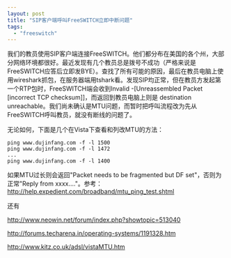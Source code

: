 ```yaml
---
layout: post
title: "SIP客户端呼叫FreeSWITCH立即中断问题"
tags:
  - "freeswitch"
---
```


我们的教员使用SIP客户端连接FreeSWITCH。他们都分布在美国的各个州，大部分网络环境都很好。最近发现有几个教员总是拨号不成功（严格来说是FreeSWITCH应答后立即发BYE）。查找了所有可能的原因，最后在教员电脑上使用wireshark抓包，在服务器端用tshark看。发现SIP均正常，但在教员方发起第一个RTP包时，FreeSWITCH端会收到Invalid -\[Unreassembled Packet \[incorrect TCP checksum\]\]，而返回到教员电脑上则是 destination unreachable。我们尚未确认是MTU问题，而暂时把呼叫流程改为先从FreeSWITCH呼叫教员，就没有断线的问题了。

无论如何，下面是几个在Vista下查看和列改MTU的方法：

```
ping www.dujinfang.com -f -l 1500
ping www.dujinfang.com -f -l 1472
...
ping www.dujinfang.com -f -l 1400
```

如果MTU过长则会返回"Packet needs to be fragmented but DF set"，否则为正常"Reply from xxxx...."。参考：<http://help.expedient.com/broadband/mtu_ping_test.shtml>

还有

<http://www.neowin.net/forum/index.php?showtopic=513040>

<http://forums.techarena.in/operating-systems/1191328.htm>

<http://www.kitz.co.uk/adsl/vistaMTU.htm>

